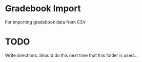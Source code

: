 Gradebook Import
===

For importing gradebook data from CSV

TODO
===
Write directions. Should do this next time that this folder is used...

